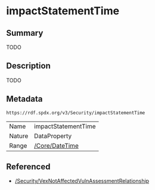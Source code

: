 <!-- Automatically generated by spec-parser v2.0.0 on 2024-01-26T22:18:46.241893+00:00 -->
<!-- SPDX-License-Identifier: Community-Spec-1.0 -->

# impactStatementTime

## Summary

TODO


## Description

TODO


## Metadata

`https://rdf.spdx.org/v3/Security/impactStatementTime`


| | |
|---|---|
| Name | impactStatementTime |
| Nature | DataProperty |
| Range | [/Core/DateTime](../../Core/Classes/DateTime.md) |




## Referenced

- [/Security/VexNotAffectedVulnAssessmentRelationship](../../Security/Classes/VexNotAffectedVulnAssessmentRelationship.md)


